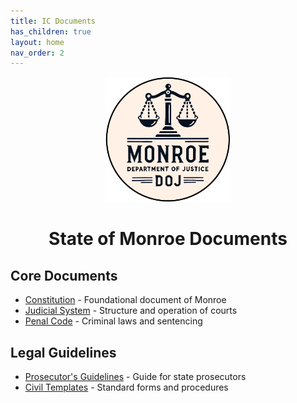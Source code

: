 ```yaml
---
title: IC Documents
has_children: true
layout: home
nav_order: 2
---
```


<div style="text-align: center;">
  <img src="../../assets/images/DOJLOGO.png" alt="Logo of Monroe DOJ" style="width: 200px; height: 200px;">
  <h1><strong>State of Monroe Documents</strong></h1>
</div>

## Core Documents
- [Constitution](../ic/constitution) - Foundational document of Monroe
- [Judicial System](../ic/judicial) - Structure and operation of courts
- [Penal Code](../ic/penalcode) - Criminal laws and sentencing

## Legal Guidelines
- [Prosecutor's Guidelines](../ic/prosecution) - Guide for state prosecutors
- [Civil Templates](../ic/civiltemplates) - Standard forms and procedures

